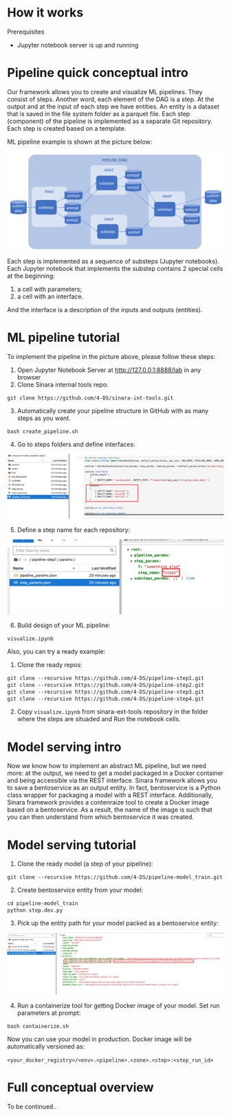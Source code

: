 # How it works

Prerequisites

- Jupyter notebook server is up and running

# Pipeline quiсk conceptual intro
Our framework allows you to create and visualize ML pipelines. They consist of steps. Another word, each element of the DAG is a step. At the output and at the input of each step we have entities. An entity is a dataset that is saved in the file system folder as a parquet file. Each step (component) of the pipeline is implemented as a separate Git repository. Each step is created based on a template.

ML pipeline example is shown at the picture below:

![the picture](examples/example.png)

Each step is implemented as a sequence of substeps (Jupyter notebooks). Each Jupyter notebook that implements the substep contains 2 special cells at the beginning: 
1. a cell with parameters;
2. a cell with an interface. 

And the interface is a description of the inputs and outputs (entities).

# ML pipeline tutorial

To implement the pipeline in the picture above, please follow these steps:

1. Open Jupyter Notebook Server at http://127.0.0.1:8888/lab in any browser<br>
2. Clone Sinara internal tools repo:
```
git clone https://github.com/4-DS/sinara-int-tools.git
```
3. Automatically create your pipeline structure in GitHub with as many steps as you want.
```
bash create_pipeline.sh
``` 
4. Go to steps folders and define interfaces:

![the picture](examples/define_interfaces.png)

5. Define a step name for each repository:

![the picture](examples/define_step_name.png)

6. Build design of your ML pipeline:
```
visualize.ipynb
```

Also, you can try a ready example:

1. Clone the ready repos:
```
git clone --recursive https://github.com/4-DS/pipeline-step1.git
git clone --recursive https://github.com/4-DS/pipeline-step2.git
git clone --recursive https://github.com/4-DS/pipeline-step3.git
git clone --recursive https://github.com/4-DS/pipeline-step4.git
```

2. Copy ```visualize.ipynb``` from sinara-ext-tools repository in the folder where the steps are situaded and Run the notebook cells.

# Model serving intro

Now we know how to implement an abstract ML pipeline, but we need more:
at the output, we need to get a model packaged in a Docker container and being accessible via the REST interface. Sinara framework allows you to save a bentoservice as an output entity. In fact, bentoservice is a Python class wrapper for packaging a model with a REST interface. Additionally, Sinara framework provides a contenraize tool to create a Docker image based on a bentoservice. As a result, the name of the image is such that you can then understand from which bentoservice it was created.

# Model serving tutorial

1. Clone the ready model (a step of your pipeline):
```
git clone --recursive https://github.com/4-DS/pipeline-model_train.git
```

2. Create bentoservice entity from your model:
```
cd pipeline-model_train
python step.dev.py
```

3. Pick up the entity path for your model packed as a bentoservice entity:

![the picture](examples/get_bentoservice_path.png)

4. Run a containerize tool for getting Docker image of your model. Set run parameters at prompt:
```
bash containerize.sh
```

Now you can use your model in production. Docker image will be automatically versioned as:

```<your_docker_registry>/<env>.<pipeline>.<zone>.<step>:<step_run_id>```

# Full conceptual overview

To be continued..
